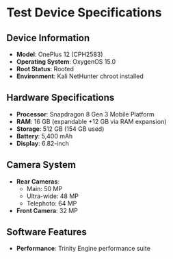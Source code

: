 # Test Device Specifications

## Device Information
- **Model**: OnePlus 12 (CPH2583)
- **Operating System**: OxygenOS 15.0
- **Root Status**: Rooted
- **Environment**: Kali NetHunter chroot installed

## Hardware Specifications
- **Processor**: Snapdragon 8 Gen 3 Mobile Platform
- **RAM**: 16 GB (expandable +12 GB via RAM expansion)
- **Storage**: 512 GB (154 GB used)
- **Battery**: 5,400 mAh
- **Display**: 6.82-inch

## Camera System
- **Rear Cameras**:
  - Main: 50 MP
  - Ultra-wide: 48 MP
  - Telephoto: 64 MP
- **Front Camera**: 32 MP

## Software Features
- **Performance**: Trinity Engine performance suite